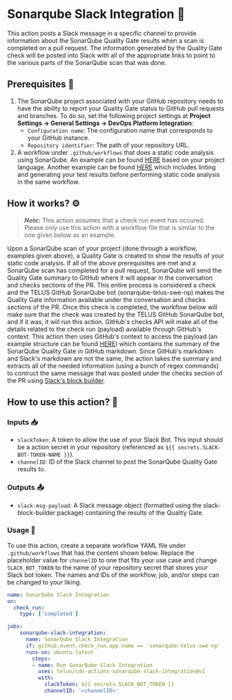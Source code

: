 # Sonarqube Slack Integration :handshake:

This action posts a Slack message in a specific channel to provide information about the SonarQube Quality Gate results when a scan is completed on a pull request. The information generated by the Quality Gate check will be posted into Slack with all of the appropriate links to point to the various parts of the SonarQube scan that was done.

## Prerequisites :construction:

1. The SonarQube project associated with your GitHub repository needs to have the ability to report your Quality Gate status to GitHub pull requests and branches. To do so, set the following project settings at **Project Settings -> General Settings -> DevOps Platform Integration**:
    - `Configuration name`: The configuration name that corresponds to your GitHub instance.
    - `Repository identifier`: The path of your repository URL.
2. A workflow under `.github/workflows` that does a static code analysis using SonarQube. An example can be found [HERE](https://github.com/telus/cdo-eptoolshelper-pali/tree/main/Actions/examples/sonarqube) based on your project language. Another example can be found [HERE](https://github.com/telus/unicorn-run-frontend/blob/main/.github/workflows/code-analysis.yaml) which includes linting and generating your test results before performing static code analysis in the same workflow.

## How it works? :gear:

> **_Note:_** This action assumes that a check run event has occured. Please only use this action with a workflow file that is similar to the one given below as an example.

Upon a SonarQube scan of your project (done through a workflow, examples given above), a Quality Gate is created to show the results of your static code analysis. If all of the above prerequisites are met and a SonarQube scan has completed for a pull request, SonarQube will send the Quality Gate summary to GitHub where it will appear in the conversation and checks sections of the PR. This entire process is considered a check and the TELUS GitHub SonarQube bot (sonarqube-telus-swe-np) makes the Quality Gate information available under the conversation and checks sections of the PR. Once this check is completed, the workflow below will make sure that the check was created by the TELUS GitHub SonarQube bot, and if it was, it will run this action. GitHub's checks API will make all of the details related to the check run (payload) available through GitHub's context. This action then uses GitHub's context to access the payload (an example structure can be found [HERE](https://docs.github.com/en/developers/webhooks-and-events/webhooks/webhook-events-and-payloads#check_run)) which contains the summary of the SonarQube Quality Gate in GitHub markdown. Since GitHub's markdown and Slack's markdown are not the same, the action takes the summary and extracts all of the needed information (using a bunch of regex commands) to contruct the same message that was posted under the checks section of the PR using [Slack's block builder](https://www.blockbuilder.dev/#/?id=start). 

## How to use this action? :compass:

### Inputs :inbox_tray:
- `slackToken`: A token to allow the use of your Slack Bot. This input should be a action secret in your repository (referenced as `${{ secrets.SLACK-BOT-TOKEN-NAME }}`).
- `channelID`: ID of the Slack channel to post the SonarQube Quality Gate results to.

### Outputs :outbox_tray:
- `slack-msg-payload`: A Slack message object (formatted using the slack-block-builder package) containing the results of the Quality Gate.

### Usage :memo:
To use this action, create a separate workflow YAML file under `.github/workflows` that has the content shown below. Replace the placeholder value for `channelID` to one that fits your use case and change `SLACK_BOT_TOKEN` to the name of your repository secret that stores your Slack bot token. The names and IDs of the workflow, job, and/or steps can be changed to your liking. 

``` yaml
name: SonarQube Slack Integration
on:
  check_run:
    type: ['completed']

jobs: 
    sonarqube-slack-integration:
      name: SonarQube Slack Integration
      if: github.event.check_run.app.name == 'sonarqube-telus-swe-np'
      runs-on: ubuntu-latest
        steps:
        - name: Run SonarQube Slack Integration
          uses: telus/cdo-actions-sonarqube-slack-integration@v1
          with:
            slackToken: ${{ secrets.SLACK_BOT_TOKEN }}
            channelID: '<channelID>'
```
